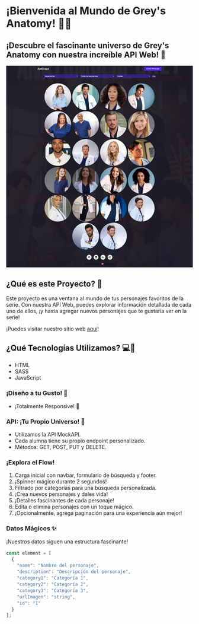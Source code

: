 # ¡Bienvenida al Mundo de Grey's Anatomy! 🏥💉

## ¡Descubre el fascinante universo de Grey's Anatomy con nuestra increíble API Web! 🌟

![Grey's Anatomy](imagenes/api-greys.png)

## ¿Qué es este Proyecto? 🤔

 Este proyecto es una ventana al mundo de tus personajes favoritos de la serie. Con nuestra API Web, puedes explorar información detallada de cada uno de ellos, ¡y hasta agregar nuevos personajes que te gustaría ver en la serie!

 
¡Puedes visitar nuestro sitio web [aquí](https://dapper-torrone-0c5d26.netlify.app/)!

## ¿Qué Tecnologías Utilizamos? 💻🎨

- HTML
- SASS
- JavaScript



### ¡Diseño a tu Gusto! 🎨
- ¡Totalmente Responsive! 📱

### API: ¡Tu Propio Universo! 🌌

- Utilizamos la API MockAPI.
- Cada alumna tiene su propio endpoint personalizado.
- Métodos: GET, POST, PUT y DELETE.

### ¡Explora el Flow!

1. Carga inicial con navbar, formulario de búsqueda y footer.
2. ¡Spinner mágico durante 2 segundos!
3. Filtrado por categorías para una búsqueda personalizada.
4. ¡Crea nuevos personajes y dales vida!
5. ¡Detalles fascinantes de cada personaje!
6. Edita o elimina personajes con un toque mágico.
7. ¡Opcionalmente, agrega paginación para una experiencia aún mejor!

### Datos Mágicos ✨

¡Nuestros datos siguen una estructura fascinante!

```javascript
const element = [
  {
    "name": "Nombre del personaje",
    "description": "Descripción del personaje",
    "category1": "Categoría 1",
    "category2": "Categoría 2",
    "category3": "Categoría 3",  
    "urlImagen": "string",
    "id": "1"
  }
];
```
